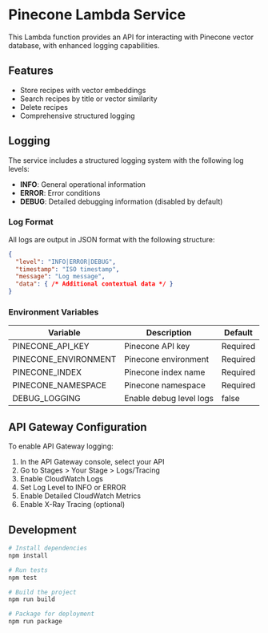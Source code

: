 # Pinecone Lambda Service

This Lambda function provides an API for interacting with Pinecone vector database, with enhanced logging capabilities.

## Features

- Store recipes with vector embeddings
- Search recipes by title or vector similarity
- Delete recipes
- Comprehensive structured logging

## Logging

The service includes a structured logging system with the following log levels:

- **INFO**: General operational information
- **ERROR**: Error conditions
- **DEBUG**: Detailed debugging information (disabled by default)

### Log Format

All logs are output in JSON format with the following structure:

```json
{
  "level": "INFO|ERROR|DEBUG",
  "timestamp": "ISO timestamp",
  "message": "Log message",
  "data": { /* Additional contextual data */ }
}
```

### Environment Variables

| Variable | Description | Default |
|----------|-------------|---------|
| PINECONE_API_KEY | Pinecone API key | Required |
| PINECONE_ENVIRONMENT | Pinecone environment | Required |
| PINECONE_INDEX | Pinecone index name | Required |
| PINECONE_NAMESPACE | Pinecone namespace | Required |
| DEBUG_LOGGING | Enable debug level logs | false |

## API Gateway Configuration

To enable API Gateway logging:

1. In the API Gateway console, select your API
2. Go to Stages > Your Stage > Logs/Tracing
3. Enable CloudWatch Logs
4. Set Log Level to INFO or ERROR
5. Enable Detailed CloudWatch Metrics
6. Enable X-Ray Tracing (optional)

## Development

```bash
# Install dependencies
npm install

# Run tests
npm test

# Build the project
npm run build

# Package for deployment
npm run package
```
